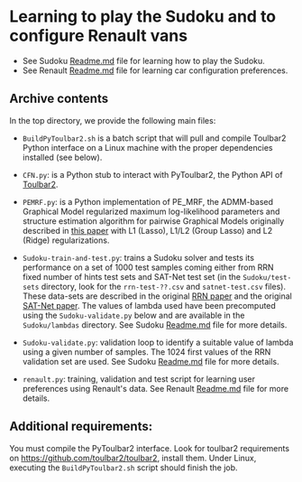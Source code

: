# Learning to play the Sudoku and to configure Renault vans

* See Sudoku [Readme.md](Sudoku/README.md) file for learning how to play the Sudoku.
* See Renault [Readme.md](renault/README.md) file for learning car configuration preferences.

## Archive contents

In the top directory, we provide the following main files:

* `BuildPyToulbar2.sh` is a batch script that will pull and compile
  Toulbar2 Python interface on a Linux machine with the proper
  dependencies installed (see below).

* `CFN.py`: is a Python stub to interact with PyToulbar2, the Python API of
  [Toulbar2](https://github.com/toulbar2/toulbar2).

* `PEMRF.py`: is a Python implementation of PE_MRF, the ADMM-based
  Graphical Model regularized maximum log-likelihood parameters and
  structure estimation algorithm for pairwise Graphical Models
  originally described in [this
  paper](https://stanford.edu/~boyd/papers/pdf/pairwise_exp_struct.pdf)
  with L1 (Lasso), L1/L2 (Group Lasso) and L2 (Ridge) regularizations.

* `Sudoku-train-and-test.py`: trains a Sudoku solver and tests its
  performance on a set of 1000 test samples coming either from RRN
  fixed number of hints test sets and SAT-Net test set (in the
  `Sudoku/test-sets` directory, look for the `rrn-test-??.csv` and
  `satnet-test.csv` files). These data-sets are described in the
  original [RRN paper](https://arxiv.org/abs/1711.08028) and the
  original [SAT-Net paper](https://arxiv.org/abs/1905.12149). The
  values of lambda used have been precomputed using the
  `Sudoku-validate.py` below and are available in the `Sudoku/lambdas`
  directory. See Sudoku [Readme.md](Sudoku/README.md) file for more
  details.

* `Sudoku-validate.py`: validation loop to identify a suitable value
  of lambda using a given number of samples. The 1024 first values of
  the RRN validation set are used. See Sudoku
  [Readme.md](Sudoku/README.md) file for more details.

* `renault.py`: training, validation and test script for learning user
   preferences using Renault's data. See Renault
   [Readme.md](renault/README.md) file for more details.

## Additional requirements:

You must compile the PyToulbar2 interface. Look for toulbar2
requirements on https://github.com/toulbar2/toulbar2, install
them. Under Linux, executing the `BuildPyToulbar2.sh` script should
finish the job.


